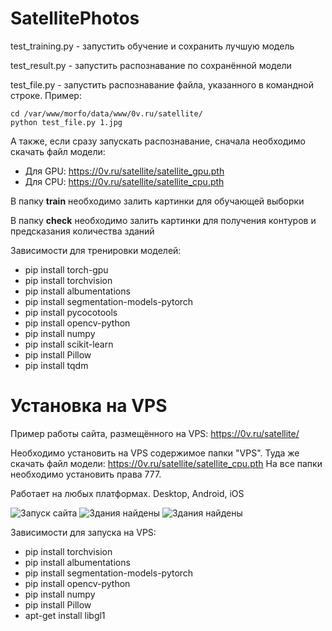 # SatellitePhotos

test_training.py - запустить обучение и сохранить лучшую модель

test_result.py - запустить распознавание по сохранённой модели

test_file.py - запустить распознавание файла, указанного в командной строке. Пример:

```
cd /var/www/morfo/data/www/0v.ru/satellite/
python test_file.py 1.jpg
```

А также, если сразу запускать распознавание, сначала необходимо скачать файл модели:
* Для GPU: https://0v.ru/satellite/satellite_gpu.pth
* Для CPU: https://0v.ru/satellite/satellite_cpu.pth



В папку **train** необходимо залить картинки для обучающей выборки

В папку **check** необходимо залить картинки для получения контуров и предсказания количества зданий



Зависимости для тренировки моделей:

* pip install torch-gpu
* pip install torchvision
* pip install albumentations
* pip install segmentation-models-pytorch
* pip install pycocotools
* pip install opencv-python
* pip install numpy
* pip install scikit-learn
* pip install Pillow
* pip install tqdm

# Установка на VPS

Пример работы сайта, размещённого на VPS: https://0v.ru/satellite/

Необходимо установить на VPS содержимое папки "VPS". 
Туда же скачать файл модели: https://0v.ru/satellite/satellite_cpu.pth
На все папки необходимо установить права 777.

Работает на любых платформах. Desktop, Android, iOS

![Запуск сайта](https://0v.ru/satellite/screen-1.png)
![Здания найдены](https://0v.ru/satellite/screen-2.png)
![Здания найдены](https://0v.ru/satellite/screen-3.png)

Зависимости для запуска на VPS:

* pip install torchvision
* pip install albumentations
* pip install segmentation-models-pytorch
* pip install opencv-python
* pip install numpy
* pip install Pillow
* apt-get install libgl1  

